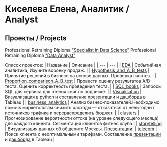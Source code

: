 # Киселева Елена, Аналитик / Analyst
## Проекты / Projects 

Professional Retraining Diploma ["Specialist in Data Science"](https://drive.google.com/file/d/1f0ePYTtocqe-K0eU2YlZgCb1UvNMssfN/view?usp=sharing)
Professional Retraining Diploma ["Data Analyst"](https://drive.google.com/file/d/14oOcMnctts1D4Hi4rFac_az55hsb1AVg/view?usp=sharing)

Список проектов:
| Название | Описание | 
| --- | --- | 
| [EDA](https://github.com/Justlesia/projects_practicum_da/tree/main/EDA) | Событийная аналитика, Изучите воронку продаж. | 
| [Hypothesis_and_A_B_tests](https://github.com/Justlesia/projects_practicum_da/tree/main/Hypothesis_and_A_B_tests) | Принятие решений в бизнесе на основе данных. Проверка гипотез. |
| [Proportion_comparison_A_B_test](https://github.com/Justlesia/projects_practicum_da/tree/main/Proportion_comparison_A_B_test) | Провести оценку результатов A/B-теста. Оценить корректность проведения теста. |
| [SQL_books](https://github.com/Justlesia/projects_practicum_da/tree/main/SQL_books/) | Запросы SQL для сервиса для чтения книг по подписке. | 
| [Visualisation](https://github.com/Justlesia/projects_practicum_da/tree/main/Visualisation) | Визуализация в python и составление [презентации](https://disk.yandex.ru/i/NLmXDCnkBThEvQ) и [дашборда](https://public.tableau.com/app/profile/lesia.kiseleva/viz/Book1_16527717125130/Dashboard1)  в Tableau  | 
| [business_analytics](https://github.com/Justlesia/projects_practicum_da/tree/main/business_analytic) | Анализ бизнес-показателей.Необходимо помочь маркетологам снизить расходы — отказаться от невыгодных источников трафика и перераспределить бюджет. | 
| [clusters](https://github.com/Justlesia/projects_practicum_da/tree/main/clusters) | Прогнозирование вероятности оттока (на уровне следующего месяца) для каждого клиента. Сегментация клиентов фитнес клуба | 
| [storytelling](https://github.com/Justlesia/projects_practicum_da/tree/main/storytelling) | Визуализация данных об общепите Москвы. [Презентации](https://drive.google.com/file/d/1k7tHei22o55dk0NIuSPaoAuZR_qG3qll/view)| 
| [telecom](https://github.com/Justlesia/projects_practicum_da/tree/main/telecom) | Поиск клиента с неоптимальными тарифами. Составление [презентации](https://disk.yandex.ru/d/goAx4ngUkpiABA) и [дашборда](https://public.tableau.com/app/profile/lesia.kiseleva/viz/Mobile_calls_1_and_2/Story1?publish=yes)  в Tableau | 
